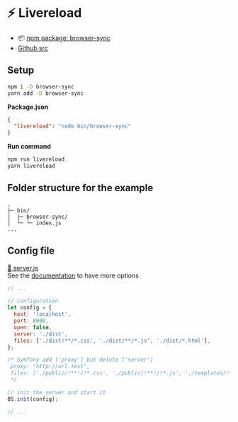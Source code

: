# :zap: Livereload

- :package: [npm package: browser-sync](https://www.npmjs.com/package/browser-sync)
- [Github src](https://github.com/fluffy-factory/toolbox/tree/master/bin/browser-sync)

## Setup
```bash
npm i -D browser-sync
yarn add -D browser-sync
```
**Package.json**
```json
{
  "livereload": "node bin/browser-sync"
}
```
**Run command**
```bash
npm run livereload
yarn livereload
```

## Folder structure for the example
```
.
├─ bin/
│  ├─ browser-sync/
│  └─ └─ index.js
...
```

## Config file
[:page_facing_up: server.js](https://raw.githubusercontent.com/fluffy-factory/toolbox/master/bin/browser-sync/server.js)  
See the [documentation](https://browsersync.io/docs) to have more options  


```js
// ...

// configuration
let config = {
  host: 'localhost',
  port: 8000,
  open: false,
  server: './dist',
  files: ['./dist/**/*.css', './dist/**/*.js', './dist/*.html'],
};

/* Symfony add ['proxy'] but delete ['server']
 proxy: "http://url.test",
 files: ['./public/!**!/!*.css', './public/!**!/!*.js', './templates/!**!/!*.html.twig']
 */

// init the server and start it
BS.init(config);

// ...
```